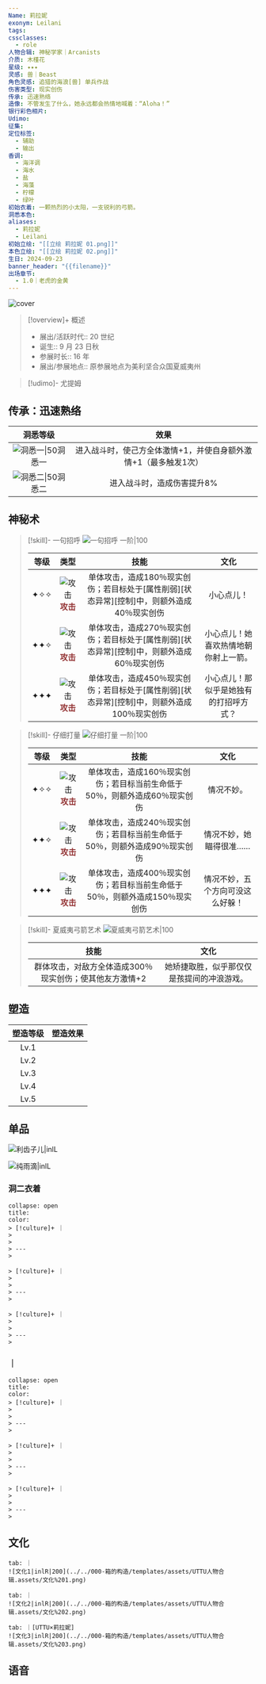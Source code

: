 ```yaml
---
Name: 莉拉妮
exonym: Leilani
tags: 
cssclasses:
  - role
人物合辑: 神秘学家｜Arcanists
介质: 木槿花
星级: ✦✦✦
灵感: 兽｜Beast
角色灵感: 追猎的海浪[兽] 单兵作战
伤害类型: 现实创伤
传承: 迅速熟络
造像: 不管发生了什么，她永远都会热情地喊着：“Aloha！”
银行彩色相片: 
Udimo: 
征集: 
定位标签:
  - 辅助
  - 输出
香调:
  - 海洋调
  - 海水
  - 盐
  - 海藻
  - 柠檬
  - 绿叶
初始衣着: 一颗热烈的小太阳，一支锐利的弓箭。
洞悉本色: 
aliases:
  - 莉拉妮
  - Leilani
初始立绘: "[[立绘 莉拉妮 01.png]]"
本色立绘: "[[立绘 莉拉妮 02.png]]"
生日: 2024-09-23
banner_header: "{{filename}}"
出场章节:
  - 1.0｜老虎的金黄
---
```

![cover](assets/莉拉妮｜Leilani.assets/立绘%20莉拉妮%2001.png)

> [!overview]+ 概述
> - 展出/活跃时代:: 20 世纪
> - 诞生:: 9 月 23 日秋
> - 参展时长:: 16 年
> - 展出/参展地点:: 原参展地点为美利坚合众国夏威夷州

> [!udimo]- 尤提姆
> 
> 

## 传承：迅速熟络

|                           洞悉等级                           |                             效果                             |
| :----------------------------------------------------------: | :----------------------------------------------------------: |
| ![洞悉一\|50](../../000-箱的构造/templates/assets/UTTU人物合辑.assets/图标%20洞悉Ⅰ.png)洞悉一 | 进入战斗时，使己方全体激情+1，并使自身额外激情+1（最多触发1次） |
| ![洞悉二\|50](../../000-箱的构造/templates/assets/UTTU人物合辑.assets/图标%20洞悉Ⅱ.png)洞悉二 |                  进入战斗时，造成伤害提升8%                  |

## 神秘术

> [!skill]- 一句招呼
> ![一句招呼 一阶|100](assets/莉拉妮｜Leilani.assets/神秘术%20一句招呼1.png)
> 
> | 等级 |                             类型                             |                             技能                             |                  文化                  |
> | :--: | :----------------------------------------------------------: | :----------------------------------------------------------: | :------------------------------------: |
> | ✦✧✧  | ![攻击](../../000-箱的构造/templates/assets/UTTU人物合辑.assets/Attack.png)<b><font color="#933334">攻击</font></b> | 单体攻击，造成180％现实创伤；若目标处于[属性削弱][状态异常][控制]中，则额外造成40％现实创伤 |               小心点儿！               |
> | ✦✦✧  | ![攻击](../../000-箱的构造/templates/assets/UTTU人物合辑.assets/Attack.png)<b><font color="#933334">攻击</font></b> | 单体攻击，造成270％现实创伤；若目标处于[属性削弱][状态异常][控制]中，则额外造成60％现实创伤 |  小心点儿！她喜欢热情地朝你射上一箭。  |
> | ✦✦✦  | ![攻击](../../000-箱的构造/templates/assets/UTTU人物合辑.assets/Attack.png)<b><font color="#933334">攻击</font></b> | 单体攻击，造成450％现实创伤；若目标处于[属性削弱][状态异常][控制]中，则额外造成100％现实创伤 | 小心点儿！那似乎是她独有的打招呼方式？ |
> 

> [!skill]- 仔细打量
> ![仔细打量 一阶|100](assets/莉拉妮｜Leilani.assets/神秘术%20仔细打量1.png)
> 
> | 等级 |                             类型                             |                             技能                             |               文化               |
> | :--: | :----------------------------------------------------------: | :----------------------------------------------------------: | :------------------------------: |
> | ✦✧✧  | ![攻击](../../000-箱的构造/templates/assets/UTTU人物合辑.assets/Attack.png)<b><font color="#933334">攻击</font></b> | 单体攻击，造成160％现实创伤；若目标当前生命低于50％，则额外造成60％现实创伤 |            情况不妙。            |
> | ✦✦✧  | ![攻击](../../000-箱的构造/templates/assets/UTTU人物合辑.assets/Attack.png)<b><font color="#933334">攻击</font></b> | 单体攻击，造成240％现实创伤；若目标当前生命低于50％，则额外造成90％现实创伤 |      情况不妙，她瞄得很准……      |
> | ✦✦✦  | ![攻击](../../000-箱的构造/templates/assets/UTTU人物合辑.assets/Attack.png)<b><font color="#933334">攻击</font></b> | 单体攻击，造成400％现实创伤；若目标当前生命低于50％，则额外造成150％现实创伤 | 情况不妙，五个方向可没这么好躲！ |
> 

> [!skill]- 夏威夷弓箭艺术
> ![夏威夷弓箭艺术|100](assets/莉拉妮｜Leilani.assets/至终的仪式%20夏威夷弓箭艺术.png)
> 
> |                          技能                           |                    文化                    |
> | :-----------------------------------------------------: | :----------------------------------------: |
> | 群体攻击，对敌方全体造成300％现实创伤；使其他友方激情+2 | 她矫捷取胜，似乎那仅仅是孩提间的冲浪游戏。 |
> 

## 塑造

| 塑造等级 | 塑造效果 |
| :------: | :------: |
|   Lv.1   |          |
|   Lv.2   |          |
|   Lv.3   |          |
|   Lv.4   |          |
|   Lv.5   |          |


## 单品

![利齿子儿|inlL](../../000-箱的构造/templates/assets/UTTU人物合辑.assets/货币%20利齿子儿.png)

![纯雨滴|inlL](../../000-箱的构造/templates/assets/UTTU人物合辑.assets/货币%20纯雨滴.png)

### 洞二衣着

````ad-flex
collapse: open
title: 
color: 
> [!culture]+ ｜
> 
> 
> ---
> 

> [!culture]+ ｜
> 
> 
> ---
> 

> [!culture]+ ｜
> 
> 
> ---
> 
````

### ｜

````ad-flex
collapse: open
title: 
color: 
> [!culture]+ ｜
> 
> 
> ---
> 

> [!culture]+ ｜
> 
> 
> ---
> 

> [!culture]+ ｜
> 
> 
> ---
> 
````

## 文化

````tabs
tab: ｜
![文化1|inlR|200](../../000-箱的构造/templates/assets/UTTU人物合辑.assets/文化%201.png)

tab: ｜
![文化2|inlR|200](../../000-箱的构造/templates/assets/UTTU人物合辑.assets/文化%202.png)

tab: ｜[UTTU×莉拉妮]
![文化3|inlR|200](../../000-箱的构造/templates/assets/UTTU人物合辑.assets/文化%203.png)

````

## 语音

